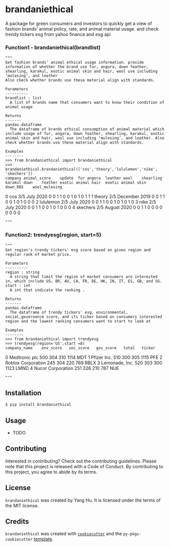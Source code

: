 # brandaniethical

A package for green consumers and investors to quickly get a view of fashion brands’ animal policy, rate, and animal material usage. and check trendy tickers esg from yahoo finance and esg api

### Function1 - brandaniethical(brandlist)
    
    """
    Get fashion brands' animal ethical usage information. provide information of whether the brand use fur, angora, down feather, shearling, karakul, exotic animal skin and hair, wool use including ‘mulesing’, and leather 
    Also check whether brands use these material align with standards.
    
    Parameters
    ----------
    brandlist : list
      A list of brands name that consumers want to know their condition of animal usage
    
    Returns
    -------
    pandas.dataframe
      The dataframe of brands ethical consumption of animal material which include usage of fur, angora, down feather, shearling, karakul, exotic animal skin and hair, wool use including ‘mulesing’, and leather. Also check whether brands use these material align with standards.
      
    Examples
    --------
    >>> from brandaniethical import brandaniethical 
    >>> brandaniethical.brandaniethical(['cos','theory','lululemon','nike', 'skechers'])
	company	animal_score	update	fur	angora	leather	wool	shearling	karakul	down	feather	exotic animal hair	exotic animal skin	down_RDS	wool_mulesing
0	cos	3/5	July 2020	0	0	1	1	0	0	1	0	1	0	1	1
1	theory	2/5	December 2019	0	0	1	1	0	0	1	0	1	0	0	0
2	lululemon	2/5	July 2020	0	0	1	1	0	0	1	0	1	0	1	0
3	nike	2/5	July 2020	0	0	1	1	0	0	1	0	1	0	0	0
4	skechers	2/5	August 2020	0	0	1	1	0	0	0	0	0	0	0	0
    
    """
    
### Function2: trendyesg(region, start=5)
    """
    Get region's trendy tickers' esg score based on given region and regular rank of market price.

    Parameters
    ----------
    region : string
      A string that limit the region of market consumers are interested in, which include US, BR, AU, CA, FR, DE, HK, IN, IT, ES, GB, and SG.
    start : int
      A int that indicate the ranking .

    Returns
    -------
    pandas.dataframe
      The dataframe of trendy tickers' esg, environmental, social,governance score, and its ticker based on consumers interested region and the lowest ranking consumers want to start to look at

    Examples
    --------
    >>> from brandaniethical import trendyesg 
    >>> trendyesg(region='US',start =8)
	company_name	env_score	soc_score	gov_score	total	ticker
0	Medtronic plc	500	304	310	1114	MDT
1	Pfizer Inc.	510	300	305	1115	PFE
2	Roblox Corporation	245	304	220	769	RBLX
3	Lemonade, Inc.	520	303	300	1123	LMND
4	Nucor Corporation	251	326	210	787	NUE
    
    """
    

## Installation

```bash
$ pip install brandaniethical
```

## Usage

- TODO

## Contributing

Interested in contributing? Check out the contributing guidelines. Please note that this project is released with a Code of Conduct. By contributing to this project, you agree to abide by its terms.

## License

`brandaniethical` was created by Yang Hu. It is licensed under the terms of the MIT license.

## Credits

`brandaniethical` was created with [`cookiecutter`](https://cookiecutter.readthedocs.io/en/latest/) and the `py-pkgs-cookiecutter` [template](https://github.com/py-pkgs/py-pkgs-cookiecutter).
